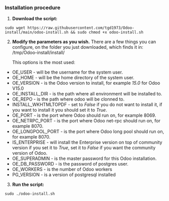 <h3>Installation procedure</h3>

1. **Download the script:**
```text
sudo wget https://raw.githubusercontent.com/tgd1973/Odoo-install/main/odoo-install.sh && sudo chmod +x odoo-install.sh
```
2. **Modify the parameters as you wish.**
There are a few things you can configure, on the folder you just downloaded, 
which finds it in: /tmp/Odoo-install/install/

    This options is the most used:

- OE_USER - will be the username for the system user.
- OE_HOME - will be the home directory of the system user.
- OE_VERSION - is the Odoo version to install, for example _15.0_ for Odoo V15.0
- OE_INSTALL_DIR - is the path where all environment will be installed to.
- OE_REPO - is the path where odoo will be clonned to.
- INSTALL_WKHTMLTOPDF - set to _False_ if you do not want to install it, if you want to install it you should set it to _True_.
- OE_PORT - is the port where Odoo should run on, for example 8069.
- OE_NETRPC_PORT - is the port where Odoo net-rpc should run on, for example 8070.
- OE_LONGPOOL_PORT - is the port where Odoo long pool should run on, for example 8070.
- IS_ENTERPRISE - will install the Enterprise version on top of community version if you set it to _True_, set it to _False_ if you want the community version of Odoo.
- OE_SUPERADMIN - is the master password for this Odoo installation.
- OE_DB_PASSWORD - is the password of postgres user.
- OE_WORKERS - is the number of Odoo workers
- PG_VERSION - is a version of postgresql installed

3. **Run the script:**
```text
sudo ./odoo-install.sh
```
